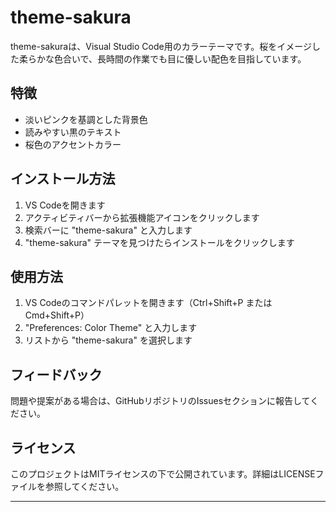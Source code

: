 # theme-sakura

theme-sakuraは、Visual Studio Code用のカラーテーマです。桜をイメージした柔らかな色合いで、長時間の作業でも目に優しい配色を目指しています。

## 特徴

- 淡いピンクを基調とした背景色
- 読みやすい黒のテキスト
- 桜色のアクセントカラー

## インストール方法

1. VS Codeを開きます
2. アクティビティバーから拡張機能アイコンをクリックします
3. 検索バーに "theme-sakura" と入力します
4. "theme-sakura" テーマを見つけたらインストールをクリックします

## 使用方法

1. VS Codeのコマンドパレットを開きます（Ctrl+Shift+P または Cmd+Shift+P）
2. "Preferences: Color Theme" と入力します
3. リストから "theme-sakura" を選択します

## フィードバック

問題や提案がある場合は、GitHubリポジトリのIssuesセクションに報告してください。

## ライセンス

このプロジェクトはMITライセンスの下で公開されています。詳細はLICENSEファイルを参照してください。

---